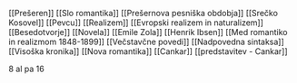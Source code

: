 [[Prešeren]]
[[Slo romantika]]
[[Prešernova pesniška obdobja]]
[[Srečko Kosovel]]
[[Pevcu]]
[[Realizem]]
[[Evropski realizem in naturalizem]]
[[Besedotvorje]]
[[Novela]]
[[Emile Zola]]
[[Henrik Ibsen]]
[[Med romantiko in realizmom 1848-1899]]
[[Večstavčne povedi]]
[[Nadpovedna sintaksa]]
[[Visoška kronika]]
[[Nova romantika]]
[[Cankar]]
[[predstavitev - Cankar]]


8 al pa 16